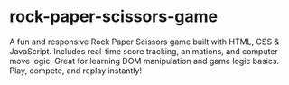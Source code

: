 # rock-paper-scissors-game
A fun and responsive Rock Paper Scissors game built with HTML, CSS &amp; JavaScript. Includes real-time score tracking, animations, and computer move logic. Great for learning DOM manipulation and game logic basics. Play, compete, and replay instantly!
